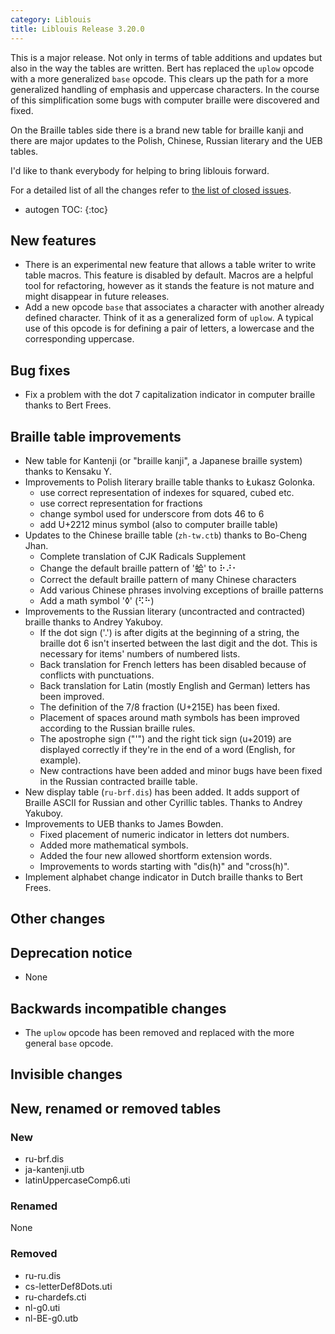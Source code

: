 ```yaml
---
category: Liblouis
title: Liblouis Release 3.20.0
---
```


This is a major release. Not only in terms of table additions and updates but also in the way the tables are written. Bert has replaced the `uplow` opcode with a more generalized `base` opcode. This clears up the path for a more generalized handling of emphasis and uppercase characters. In the course of this simplification some bugs with computer braille were discovered and fixed.

On the Braille tables side there is a brand new table for braille kanji and there are major updates to the Polish, Chinese, Russian literary and the UEB tables.

I\'d like to thank everybody for helping to bring liblouis forward.

For a detailed list of all the changes refer to [the list of closed issues](https://github.com/liblouis/liblouis/milestone/30?closed=1).

* autogen TOC:
{:toc}


New features
------------

-   There is an experimental new feature that allows a table writer to write table macros. This feature is disabled by default. Macros are a helpful tool for refactoring, however as it stands the feature is not mature and might disappear in future releases.
-   Add a new opcode `base` that associates a character with another already defined character. Think of it as a generalized form of `uplow`. A typical use of this opcode is for defining a pair of letters, a lowercase and the corresponding uppercase.

Bug fixes
---------

-   Fix a problem with the dot 7 capitalization indicator in computer braille thanks to Bert Frees.

Braille table improvements
--------------------------

-   New table for Kantenji (or \"braille kanji\", a Japanese braille system) thanks to Kensaku Y.
-   Improvements to Polish literary braille table thanks to Łukasz Golonka.
    -   use correct representation of indexes for squared, cubed etc.
    -   use correct representation for fractions
    -   change symbol used for underscore from dots 46 to 6
    -   add U+2212 minus symbol (also to computer braille table)
-   Updates to the Chinese braille table (`zh-tw.ctb`) thanks to Bo-Cheng Jhan.
    -   Complete translation of CJK Radicals Supplement
    -   Change the default braille pattern of \'蛤\' to ⠗⠜⠂
    -   Correct the default braille pattern of many Chinese characters
    -   Add various Chinese phrases involving exceptions of braille patterns
    -   Add a math symbol \'◊\' (⠫⠓)
-   Improvements to the Russian literary (uncontracted and contracted) braille thanks to Andrey Yakuboy.
    -   If the dot sign (\'.\') is after digits at the beginning of a string, the braille dot 6 isn\'t inserted between the last digit and the dot. This is necessary for items\' numbers of numbered lists.
    -   Back translation for French letters has been disabled because of conflicts with punctuations.
    -   Back translation for Latin (mostly English and German) letters has been improved.
    -   The definition of the 7/8 fraction (U+215E) has been fixed.
    -   Placement of spaces around math symbols has been improved according to the Russian braille rules.
    -   The apostrophe sign (\"\'\") and the right tick sign (u+2019) are displayed correctly if they\'re in the end of a word (English, for example).
    -   New contractions have been added and minor bugs have been fixed in the Russian contracted braille table.
-   New display table (`ru-brf.dis`) has been added. It adds support of Braille ASCII for Russian and other Cyrillic tables. Thanks to Andrey Yakuboy.
-   Improvements to UEB thanks to James Bowden.
    -   Fixed placement of numeric indicator in letters dot numbers.
    -   Added more mathematical symbols.
    -   Added the four new allowed shortform extension words.
    -   Improvements to words starting with \"dis(h)\" and \"cross(h)\".
-   Implement alphabet change indicator in Dutch braille thanks to Bert Frees.

Other changes
-------------

Deprecation notice
------------------

-   None

Backwards incompatible changes
------------------------------

-   The `uplow` opcode has been removed and replaced with the more general `base` opcode.

Invisible changes
-----------------

New, renamed or removed tables
------------------------------

### New

-   ru-brf.dis
-   ja-kantenji.utb
-   latinUppercaseComp6.uti

### Renamed

None

### Removed

-   ru-ru.dis
-   cs-letterDef8Dots.uti
-   ru-chardefs.cti
-   nl-g0.uti
-   nl-BE-g0.utb

